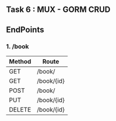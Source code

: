 ## Task 6 : MUX - GORM CRUD

## EndPoints

### 1. /book
| Method    | Route     |
| ----------| --------- |
| GET       | /book/    |
| GET       | /book/{id}|
| POST      | /book/    |
| PUT       | /book/{id}|
| DELETE    | /book/{id}|
